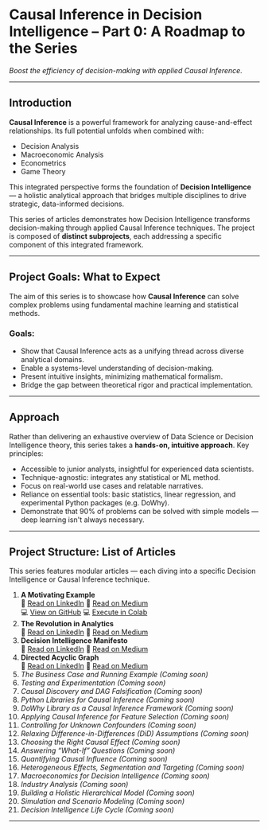 # Causal Inference in Decision Intelligence – Part 0: A Roadmap to the Series

*Boost the efficiency of decision-making with applied Causal Inference.*

---

## Introduction

**Causal Inference** is a powerful framework for analyzing cause-and-effect relationships. Its full potential unfolds when combined with:

- Decision Analysis  
- Macroeconomic Analysis  
- Econometrics  
- Game Theory  

This integrated perspective forms the foundation of **Decision Intelligence** — a holistic analytical approach that bridges multiple disciplines to drive strategic, data-informed decisions.

This series of articles demonstrates how Decision Intelligence transforms decision-making through applied Causal Inference techniques. The project is composed of **distinct subprojects**, each addressing a specific component of this integrated framework.

---

## Project Goals: What to Expect

The aim of this series is to showcase how **Causal Inference** can solve complex problems using fundamental machine learning and statistical methods.

### Goals:
- Show that Causal Inference acts as a unifying thread across diverse analytical domains.  
- Enable a systems-level understanding of decision-making.  
- Present intuitive insights, minimizing mathematical formalism.  
- Bridge the gap between theoretical rigor and practical implementation.  

---

## Approach

Rather than delivering an exhaustive overview of Data Science or Decision Intelligence theory, this series takes a **hands-on, intuitive approach**. Key principles:

- Accessible to junior analysts, insightful for experienced data scientists.  
- Technique-agnostic: integrates any statistical or ML method.  
- Focus on real-world use cases and relatable narratives.  
- Reliance on essential tools: basic statistics, linear regression, and experimental Python packages (e.g. DoWhy).  
- Demonstrate that 90% of problems can be solved with simple models — deep learning isn't always necessary.  

---

## Project Structure: List of Articles

This series features modular articles — each diving into a specific Decision Intelligence or Causal Inference technique.

1. **A Motivating Example** <br> 📄 [Read on LinkedIn](https://www.linkedin.com/pulse/causal-inference-decision-intelligence-part-1-example-eugene-zinoviev-ehycc/) 📄 [Read on Medium](https://medium.com/@ievgen.zinoviev/causal-inference-in-decision-intelligence-part-1-a-motivating-example-be8bae1a10f3) <br> 💻 [View on GitHub](https://github.com/ezinoviev/causal-inference/blob/6b953aa8e8ffe0453eb3baa983942dfa961ac394/1.%20A%20Motivating%20Example.ipynb)  💻 [Execute in Colab](https://colab.research.google.com/drive/1YwhyWnVUAynNFk6u1YcIoimKIygUDa-H?usp=sharing) 
2. **The Revolution in Analytics** <br>
📄 [Read on LinkedIn](https://www.linkedin.com/pulse/causal-inference-decision-intelligence-part-2-eugene-zinoviev-wkbnc/) 📄 [Read on Medium](https://medium.com/@ievgen.zinoviev/causal-inference-in-decision-intelligence-part-2-the-revolution-in-analytics-9123d7e614fc)
3. **Decision Intelligence Manifesto** <br>
📄 [Read on LinkedIn](https://www.linkedin.com/pulse/causal-inference-decision-intelligence-part-3-eugene-zinoviev-ypcxc) 📄 [Read on Medium](https://medium.com/@ievgen.zinoviev/causal-inference-in-decision-intelligence-part-3-decision-intelligence-manifesto-7703b1297aaf)
4. **Directed Acyclic Graph** <br>
📄 [Read on LinkedIn](https://www.linkedin.com/pulse/causal-inference-decision-intelligence-part-4-acyclic-eugene-zinoviev-ekwtc) 📄 [Read on Medium](https://medium.com/@ievgen.zinoviev/causal-inference-in-decision-intelligence-part-4-directed-acyclic-graph-52235071e0fd)
5. _The Business Case and Running Example_ *(Coming soon)*
6. _Testing and Experimentation_ *(Coming soon)*  
7. _Causal Discovery and DAG Falsification_ *(Coming soon)*  
8. _Python Libraries for Causal Inference_ *(Coming soon)*  
9. _DoWhy Library as a Causal Inference Framework_ *(Coming soon)*  
10. _Applying Causal Inference for Feature Selection_ *(Coming soon)*  
11. _Controlling for Unknown Confounders_ *(Coming soon)*  
12. _Relaxing Difference-in-Differences (DiD) Assumptions_ *(Coming soon)*  
13. _Choosing the Right Causal Effect_ *(Coming soon)*  
14. _Answering “What-If” Questions_ *(Coming soon)*  
15. _Quantifying Causal Influence_ *(Coming soon)*  
16. _Heterogeneous Effects, Segmentation and Targeting_ *(Coming soon)*  
17. _Macroeconomics for Decision Intelligence_ *(Coming soon)*   
18. _Industry Analysis_ *(Coming soon)* 
19. _Building a Holistic Hierarchical Model_  *(Coming soon)*  
20. _Simulation and Scenario Modeling_ *(Coming soon)*  
21. _Decision Intelligence Life Cycle_ *(Coming soon)* 

---

